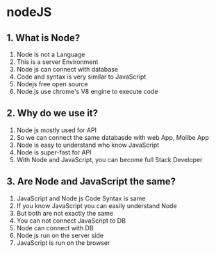 # nodeJS
## 1. What is Node?
1. Node is not a Language
2. This is a server Environment
3. Node js can connect with database
4. Code and syntax is very similar to JavaScript
5. Nodejs free open source
6. Node.js use chrome's V8 engine to execute code

## 2. Why do we use it?
1. Node js mostly used for API
2. So we can connect the same databasde with web App, Molibe App
3. Node is easy to understand who know JavaScript 
4. Node is super-fast for API
5. With Node and JavaScript, you can become full Stack Developer

## 3. Are Node and JavaScript the same?
1. JavaScript and Node js Code Syntax is same
2. If you know JavaScript you can easily understand Node 
3. But both are not exactly the same
4. You can not connect JavaScript to DB
5. Node can connect with DB
6. Node js run on the server side
7. JavaScript is run on the browser

